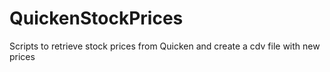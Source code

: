 # QuickenStockPrices
Scripts to retrieve stock prices from Quicken and create a cdv file with new prices
